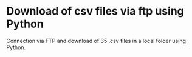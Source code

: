# Download of csv files via ftp using Python

Connection via FTP and download of 35 .csv files in a local folder using Python.
